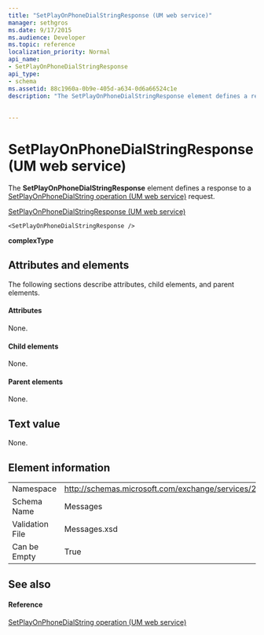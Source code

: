 ```yaml
---
title: "SetPlayOnPhoneDialStringResponse (UM web service)"
manager: sethgros
ms.date: 9/17/2015
ms.audience: Developer
ms.topic: reference
localization_priority: Normal
api_name:
- SetPlayOnPhoneDialStringResponse
api_type:
- schema
ms.assetid: 88c1960a-0b9e-405d-a634-0d6a66524c1e
description: "The SetPlayOnPhoneDialStringResponse element defines a response to a SetPlayOnPhoneDialString operation (UM web service) request."
 
 
---
```


# SetPlayOnPhoneDialStringResponse (UM web service)

The **SetPlayOnPhoneDialStringResponse** element defines a response to a [SetPlayOnPhoneDialString operation (UM web service)](setplayonphonedialstring-operation-um-web-service.md) request. 
  
[SetPlayOnPhoneDialStringResponse (UM web service)](setplayonphonedialstringresponse-um-web-service.md)
  
```
<SetPlayOnPhoneDialStringResponse />
```

 **complexType**
## Attributes and elements

The following sections describe attributes, child elements, and parent elements.
  
#### Attributes

None.
  
#### Child elements

None.
  
#### Parent elements

None.
  
## Text value

None.
  
## Element information

|||
|:-----|:-----|
|Namespace  <br/> |http://schemas.microsoft.com/exchange/services/2006/messages  <br/> |
|Schema Name  <br/> |Messages  <br/> |
|Validation File  <br/> |Messages.xsd  <br/> |
|Can be Empty  <br/> |True  <br/> |
   
## See also

#### Reference

[SetPlayOnPhoneDialString operation (UM web service)](setplayonphonedialstring-operation-um-web-service.md)


